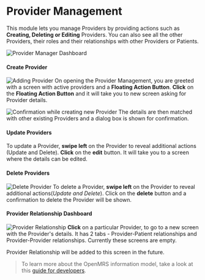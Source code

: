 # Provider Management

This module lets you manage Providers by providing actions such as **Creating, Deleting or Editing** Providers. You can also see all the other Providers, their roles and their relationships with other Providers or Patients.

![Provider Manager Dashboard](assets/provider_manager_dashboard.png)

#### Create Provider

![Adding Provider](assets/provider_add.png)
On opening the Provider Management, you are greeted with a screen with active providers and a **Floating Action Button**. **Click** on the **Floating Action Button** and it will take you to new screen asking for Provider details. 

![Confirmation while creating new Provider](assets/provider_create_confirmation.png)
The details are then matched with other existing Providers and a dialog box is shown for confirmation.

#### Update Providers

To update a Provider, **swipe left** on the Provider to reveal additional actions (Update and Delete). **Click** on the **edit** button. It will take you to a screen where the details can be edited.


#### Delete Providers
![Delete Provider](assets/provider_delete_confirmation.png)
To delete a Provider, **swipe left** on the Provider to reveal additional actions(*Update and Delete*). Click on the **delete** button and a confirmation to delete the Provider will be shown.


#### Provider Relationship Dashboard

![Provider Relationship](assets/provider_dashboard.png)
**Click** on a particular Provider, to go to a new screen with the Provider's details. It has 2 tabs - Provider-Patient relationships and Provider-Provider relationships. Currently these screens are empty. 

Provider Relationship will be added to this screen in the future.




> To learn more about the OpenMRS information model, take a look at this [guide for developers](http://guide.openmrs.org/en/Getting%20Started/openmrs-information-model.html).
